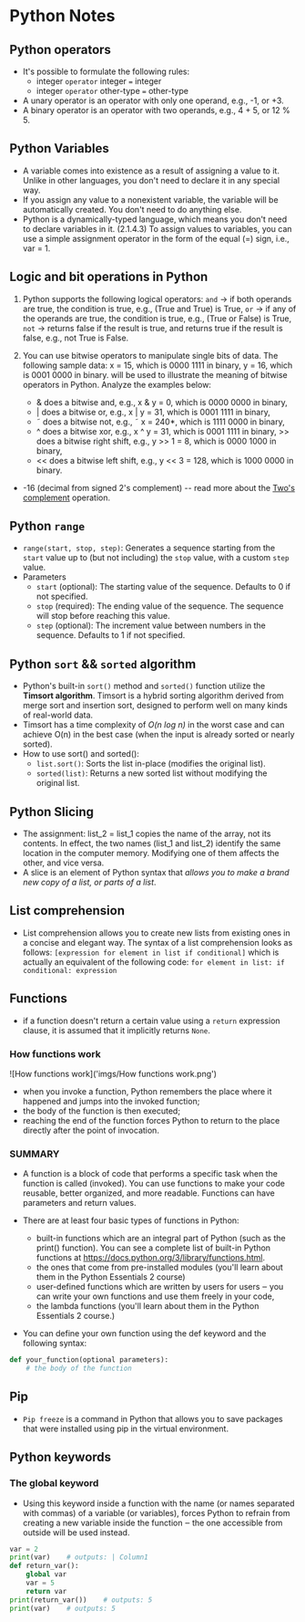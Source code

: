 # Python Notes

## Python operators

- It's possible to formulate the following rules:
  - integer `operator` integer `=` integer
  - integer `operator` other-type `=` other-type
- A unary operator is an operator with only one operand, e.g., -1, or +3.
- A binary operator is an operator with two operands, e.g., 4 + 5, or 12 % 5.

## Python Variables

- A variable comes into existence as a result of assigning a value to it.
  Unlike in other languages, you don't need to declare it in any special way.
- If you assign any value to a nonexistent variable,
  the variable will be automatically created. You don't need to do anything else.
- Python is a dynamically-typed language, which means you don't need to declare
  variables in it. (2.1.4.3) To assign values to variables, you can use a simple
  assignment operator in the form of the equal (=) sign, i.e., var = 1.

## Logic and bit operations in Python

1. Python supports the following logical operators:
   `and` → if both operands are true, the condition is true, e.g., (True and True) is True,
   `or` → if any of the operands are true, the condition is true, e.g., (True or False) is True,
   `not` → returns false if the result is true, and returns true if the result is false, e.g., not True is False.

2. You can use bitwise operators to manipulate single bits of data. The following sample data:
   x = 15, which is 0000 1111 in binary,
   y = 16, which is 0001 0000 in binary.
   will be used to illustrate the meaning of bitwise operators in Python. Analyze the examples below:
   - & does a bitwise and, e.g., x & y = 0, which is 0000 0000 in binary,
   - | does a bitwise or, e.g., x | y = 31, which is 0001 1111 in binary,
   - ˜ does a bitwise not, e.g., ˜ x = 240\*, which is 1111 0000 in binary,
   - ^ does a bitwise xor, e.g., x ^ y = 31, which is 0001 1111 in binary, >> does a bitwise right shift, e.g., y >> 1 = 8, which is 0000 1000 in binary,
   - << does a bitwise left shift, e.g., y << 3 = 128, which is 1000 0000 in binary.

- -16 (decimal from signed 2's complement) -- read more about the [Two's complement](https://en.wikipedia.org/wiki/Two%27s_complement) operation.

## Python `range`

- `range(start, stop, step)`: Generates a sequence starting from the `start` value up to (but not including) the `stop` value, with a custom `step` value.
- Parameters
  - `start` (optional): The starting value of the sequence. Defaults to 0 if not specified.
  - `stop` (required): The ending value of the sequence. The sequence will stop before reaching this value.
  - `step` (optional): The increment value between numbers in the sequence. Defaults to 1 if not specified.

## Python `sort` && `sorted` algorithm

- Python's built-in `sort()` method and `sorted()` function utilize the **Timsort algorithm**. Timsort is a hybrid sorting algorithm derived from merge sort and insertion sort, designed to perform well on many kinds of real-world data.
- Timsort has a time complexity of _O(n log n)_ in the worst case and can achieve O(n) in the best case (when the input is already sorted or nearly sorted).
- How to use sort() and sorted():
  - `list.sort()`: Sorts the list in-place (modifies the original list).
  - `sorted(list)`: Returns a new sorted list without modifying the original list.

## Python Slicing

- The assignment: list_2 = list_1 copies the name of the array, not its contents. In effect, the two names (list_1 and list_2) identify the same location in the computer memory. Modifying one of them affects the other, and vice versa.
- A slice is an element of Python syntax that _allows you to make a brand new copy of a list, or parts of a list_.

## List comprehension

- List comprehension allows you to create new lists from existing ones in a concise and elegant way. The syntax of a list comprehension looks as follows:
  `[expression for element in list if conditional]`
  which is actually an equivalent of the following code:
  `for element in list:
if conditional:
  expression`

## Functions

- if a function doesn't return a certain value using a `return` expression clause, it is assumed that it implicitly returns `None`.

### How functions work

![How functions work]('imgs/How functions work.png')

- when you invoke a function, Python remembers the place where it happened and jumps into the invoked function;
- the body of the function is then executed;
- reaching the end of the function forces Python to return to the place directly after the point of invocation.

### SUMMARY

- A function is a block of code that performs a specific task when the function is called (invoked). You can use functions to make your code reusable, better organized, and more readable. Functions can have parameters and return values.

- There are at least four basic types of functions in Python:
  - built-in functions which are an integral part of Python (such as the print() function). You can see a complete list of built-in Python functions at <https://docs.python.org/3/library/functions.html>.
  - the ones that come from pre-installed modules (you'll learn about them in the Python Essentials 2 course)
  - user-defined functions which are written by users for users ‒ you can write your own functions and use them freely in your code,
  - the lambda functions (you'll learn about them in the Python Essentials 2 course.)
- You can define your own function using the def keyword and the following syntax:

```python
def your_function(optional parameters):
    # the body of the function
```

## Pip

- `Pip freeze` is a command in Python that allows you to save packages that were installed using pip in the virtual environment.

## Python keywords

### The global keyword

- Using this keyword inside a function with the name (or names separated with commas) of a variable (or variables), forces Python to refrain from creating a new variable inside the function ‒ the one accessible from outside will be used instead.

```python
var = 2
print(var)    # outputs: | Column1
def return_var():
    global var
    var = 5
    return var
print(return_var())    # outputs: 5
print(var)    # outputs: 5
```
